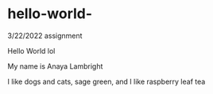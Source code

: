 # hello-world-
3/22/2022 assignment 

Hello World lol

My name is Anaya Lambright 

I like dogs and cats, sage green, and I like raspberry leaf tea
